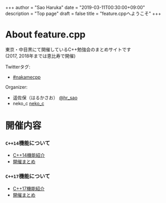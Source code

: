 +++
author = "Sao Haruka"
date = "2019-03-11T00:30:00+09:00"
description = "Top page"
draft = false
title = "feature.cppへようこそ"
+++

# About feature.cpp 

東京・中目黒にて開催しているC++勉強会のまとめサイトです  
(2017, 2018年までは恵比寿で開催)

Twitterタグ: 

- [\#nakamecpp](https://twitter.com/search?f=tweets&q=nakamecpp)

Organizer:

- 遥佐保（はるかさお） [@hr_sao](https://twitter.com/hr_sao)
- neko_c [neko_c](https://connpass.com/user/neko_c/open/)

# 開催内容

### ```C++14```機能について

- [C++14機能紹介](./c++14/)
- [開催まとめ](./c++14/summary/)


### ```C++17```機能について

- [C++17機能紹介](./c++17/)
- [開催まとめ](./c++17/summary/)





